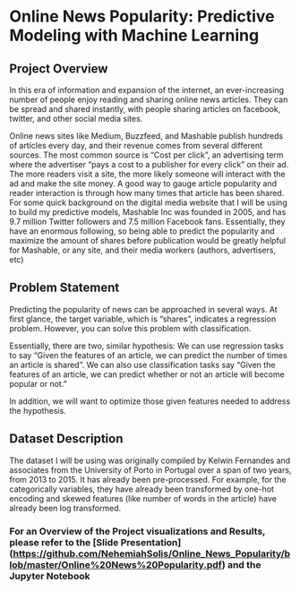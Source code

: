 # Online News Popularity: Predictive Modeling with Machine Learning

## Project Overview

In this era of information and expansion of the internet, an ever-increasing number of people enjoy reading and sharing online news articles. They can be spread and shared instantly, with people sharing articles on facebook, twitter, and other social media sites. 

Online news sites like Medium, Buzzfeed, and Mashable publish hundreds of articles every day, and their revenue comes from several different sources. The most common source is “Cost per click”, an advertising term where the advertiser “pays a cost to a publisher for every click” on their ad. The more readers visit a site, the more likely someone will interact with the ad and make the site money. A good way to gauge article popularity and reader interaction is through how many times that article has been shared. For some quick background on the digital media website that I will be using to build my predictive models, Mashable Inc was founded in 2005, and has 9.7 million Twitter followers and 7.5 million Facebook fans. Essentially, they have an enormous following, so being able to predict the popularity and maximize the amount of shares before publication would be greatly helpful for Mashable, or any site, and their media workers (authors, advertisers, etc) 

## Problem Statement

Predicting the popularity of news can be approached in several ways. At first glance, the target variable, which is “shares”, indicates a regression problem. However, you can solve this problem with classification.

Essentially, there are two, similar hypothesis: We can use regression tasks to say “Given the features of an article, we can predict the number of times an article is shared”. We can also use classification tasks say “Given the features of an article, we can predict whether or not an article will become popular or not.” 

In addition, we will want to optimize those given features needed to address the hypothesis. 

## Dataset Description

The dataset I will be using was originally compiled by Kelwin Fernandes and associates from the University of Porto in Portugal over a span of two years, from 2013 to 2015. It has already been pre-processed. For example, for the categorically variables, they have already been transformed by one-hot encoding and skewed features (like number of words in the article) have already been log transformed. 

### For an Overview of the Project visualizations and Results, please refer to the [Slide Presentation] (https://github.com/NehemiahSolis/Online_News_Popularity/blob/master/Online%20News%20Popularity.pdf) and the Jupyter Notebook

